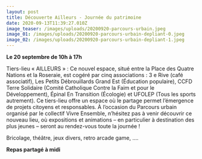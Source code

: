 ```yaml
---
layout: post
title: Découverte Ailleurs - Journée du patrimoine
date: 2020-09-13T11:39:27.010Z
image_teaser: /images/uploads/20200920-parcours-urbain.jpeg
image_01: /images/uploads/20200920-parcours-urbain-depliant-0.jpeg
image_02: /images/uploads/20200920-parcours-urbain-depliant-1.jpeg
---
```

**Le 20 septembre de 10h à 17h**

Tiers-lieu « AILLEURS » : Ce nouvel espace, situé entre la Place des Quatre Nations et la Roseraie, est cogéré par cinq associations : 3 e Rive (café associatif), Les Petits Débrouillards Grand Est (Éducation populaire), CCFD Terre Solidaire (Comité Catholique Contre la Faim et pour le Développement), Épinal En Transition (Écologie) et UFOLEP (Tous les sports autrement).
Ce tiers-lieu offre un espace où le partage permet l’émergence de projets citoyens et responsables.
À l’occasion du Parcours urbain organisé par le collectif Vivre Ensemble, n’hésitez pas à venir découvrir ce nouveau lieu, où expositions et animations – en particulier à destination des plus jeunes – seront au
rendez-vous toute la journée !

Bricolage, théâtre, jeux divers, retro arcade game, ….

**Repas partagé à midi**
